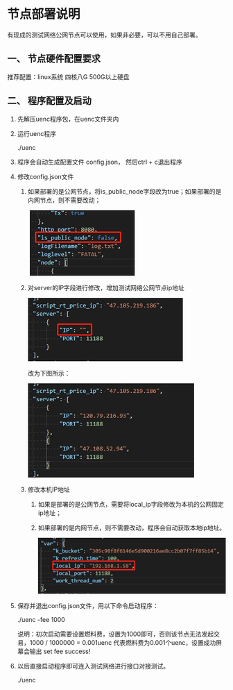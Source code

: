 # 节点部署说明

有现成的测试网络公网节点可以使用，如果非必要，可以不用自己部署。

## 一、 节点硬件配置要求

推荐配置：linux系统 四核八G  500G以上硬盘

 

## 二、 程序配置及启动

1. 先解压uenc程序包，在uenc文件夹内

2. 运行uenc程序 

   ./uenc

3. 程序会自动生成配置文件 config.json， 然后ctrl + c退出程序

4. 修改config.json文件

   1. 如果部署的是公网节点，将is_public_node字段改为true；如果部署的是内网节点，则不需要改动；

      ​	![](节点部署说明.assets/wps1.jpg) 

   2. 对server的IP字段进行修改，增加测试网络公网节点ip地址

      ![img](节点部署说明.assets/wps2.jpg) 

      改为下图所示：

      ![img](节点部署说明.assets/wps3.jpg) 

   3. 修改本机IP地址

      1. 如果是部署的是公网节点，需要将local_ip字段修改为本机的公网固定ip地址；

      2. 如果部署的是内网节点，则不需要改动，程序会自动获取本地ip地址。

         ![img](节点部署说明.assets/wps4.jpg) 

5. 保存并退出config.json文件，用以下命令启动程序：

   ./uenc -fee 1000

   说明：初次启动需要设置燃料费，设置为1000即可，否则该节点无法发起交易，1000 / 1000000 = 0.001uenc 代表燃料费为0.001个uenc，设置成功屏幕会输出 set fee success!

6. 以后直接启动程序即可连入测试网络进行接口对接测试。

   ./uenc





